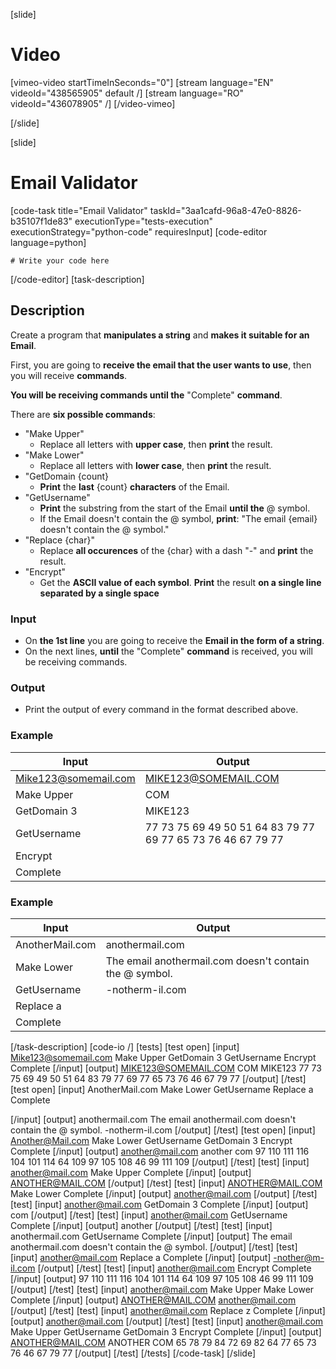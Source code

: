 
[slide]
# Video

[vimeo-video startTimeInSeconds="0"]
[stream language="EN" videoId="438565905" default /]
[stream language="RO" videoId="436078905"  /]
[/video-vimeo]

[/slide]

[slide]
# Email Validator
[code-task title="Email Validator" taskId="3aa1cafd-96a8-47e0-8826-b35107f1de83" executionType="tests-execution" executionStrategy="python-code" requiresInput]
[code-editor language=python]
```
# Write your code here
```
[/code-editor]
[task-description]
## Description
Create a program that **manipulates a string** and **makes it suitable for an Email**.

First, you are going to **receive the email that the user wants to use**, then you will receive **commands**.

**You will be receiving commands until the** "Complete" **command**. 

There are **six possible commands**:
- "Make Upper"
    - Replace all letters with **upper case**, then **print** the result. 
- "Make Lower"
    - Replace all letters with **lower case**, then **print** the result.
- "GetDomain \{count\}
    - **Print** the **last** \{count\} **characters** of the Email.
- "GetUsername"
    - **Print** the substring from the start of the Email **until the** @ symbol.
    - If the Email doesn't contain the @ symbol, **print**: 
"The email \{email\} doesn't contain the @ symbol."
- "Replace \{char\}"
    - Replace **all occurences** of the \{char\} with a dash "-" and **print** the result.
- "Encrypt"
    - Get the **ASCII value of each symbol**. **Print** the result **on a single line separated by a single space**

### Input
- On **the 1st line** you are going to receive the **Email in the form of a string**.
- On the next lines, **until** the "Complete" **command** is received, you will be receiving commands.

### Output
- Print the output of every command in the format described above.

### Example
| **Input** | **Output** |
| --- | --- |
| Mike123@somemail.com | MIKE123@SOMEMAIL.COM |
| Make Upper | COM |
| GetDomain 3 | MIKE123 |
| GetUsername | 77 73 75 69 49 50 51 64 83 79 77 69 77 65 73 76 46 67 79 77 |
| Encrypt | |
| Complete | |

### Example
| **Input** | **Output** |
| --- | --- |
| AnotherMail.com | anothermail.com |
| Make Lower | The email anothermail.com doesn't contain the @ symbol. |
| GetUsername | -notherm-il.com |
| Replace a | |
| Complete | |

[/task-description]
[code-io /]
[tests]
[test open]
[input]
Mike123@somemail.com
Make Upper
GetDomain 3
GetUsername
Encrypt
Complete
[/input]
[output]
MIKE123@SOMEMAIL.COM
COM
MIKE123
77 73 75 69 49 50 51 64 83 79 77 69 77 65 73 76 46 67 79 77
[/output]
[/test]
[test open]
[input]
AnotherMail.com
Make Lower
GetUsername
Replace a
Complete

[/input]
[output]
anothermail.com
The email anothermail.com doesn't contain the @ symbol.
-notherm-il.com
[/output]
[/test]
[test open]
[input]
Another@Mail.com
Make Lower
GetUsername
GetDomain 3
Encrypt
Complete
[/input]
[output]
another@mail.com
another
com
97 110 111 116 104 101 114 64 109 97 105 108 46 99 111 109
[/output]
[/test]
[test]
[input]
another@mail.com
Make Upper
Complete
[/input]
[output]
ANOTHER@MAIL.COM
[/output]
[/test]
[test]
[input]
ANOTHER@MAIL.COM
Make Lower
Complete
[/input]
[output]
another@mail.com
[/output]
[/test]
[test]
[input]
another@mail.com
GetDomain 3
Complete
[/input]
[output]
com
[/output]
[/test]
[test]
[input]
another@mail.com
GetUsername
Complete
[/input]
[output]
another
[/output]
[/test]
[test]
[input]
anothermail.com
GetUsername
Complete
[/input]
[output]
The email anothermail.com doesn't contain the @ symbol.
[/output]
[/test]
[test]
[input]
another@mail.com
Replace a
Complete
[/input]
[output]
-nother@m-il.com
[/output]
[/test]
[test]
[input]
another@mail.com
Encrypt
Complete
[/input]
[output]
97 110 111 116 104 101 114 64 109 97 105 108 46 99 111 109
[/output]
[/test]
[test]
[input]
another@mail.com
Make Upper
Make Lower
Complete
[/input]
[output]
ANOTHER@MAIL.COM
another@mail.com
[/output]
[/test]
[test]
[input]
another@mail.com
Replace z
Complete
[/input]
[output]
another@mail.com
[/output]
[/test]
[test]
[input]
another@mail.com
Make Upper
GetUsername
GetDomain 3
Encrypt
Complete
[/input]
[output]
ANOTHER@MAIL.COM
ANOTHER
COM
65 78 79 84 72 69 82 64 77 65 73 76 46 67 79 77
[/output]
[/test]
[/tests]
[/code-task]
[/slide]